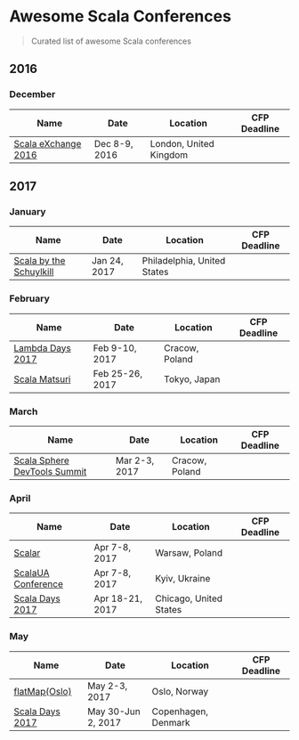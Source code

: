 # Awesome Scala Conferences

> Curated list of awesome Scala conferences

## 2016

### December


| Name  | Date | Location | CFP Deadline |
| ------------- | ------------- | ------------- | ------------- |
| [Scala eXchange 2016](https://skillsmatter.com/conferences/7432-scala-exchange-2016) | Dec 8-9, 2016 | London, United Kingdom ||

## 2017

### January


| Name  | Date | Location | CFP Deadline |
| ------------- | ------------- | ------------- | ------------- |
| [Scala by the Schuylkill](http://scala.comcast.com/) | Jan 24, 2017 | Philadelphia, United States ||

### February


| Name  | Date | Location | CFP Deadline |
| ------------- | ------------- | ------------- | ------------- |
| [Lambda Days 2017](http://www.lambdadays.org/lambdadays2017) | Feb 9-10, 2017 | Cracow, Poland ||
| [Scala Matsuri](http://2017.scalamatsuri.org/index_en.html) | Feb 25-26, 2017 | Tokyo, Japan ||

### March


| Name  | Date | Location | CFP Deadline |
| ------------- | ------------- | ------------- | ------------- |
| [Scala Sphere DevTools Summit](https://scalasphere.org/) | Mar 2-3, 2017 | Cracow, Poland ||

### April


| Name  | Date | Location | CFP Deadline |
| ------------- | ------------- | ------------- | ------------- |
| [Scalar](http://scalar-conf.com/) | Apr 7-8, 2017 | Warsaw, Poland ||
| [ScalaUA Conference](https://www.scalaua.com/) | Apr 7-8, 2017 | Kyiv, Ukraine || 
| [Scala Days 2017](http://scaladays.org/) | Apr 18-21, 2017 | Chicago, United States ||

### May


| Name  | Date | Location | CFP Deadline |
| ------------- | ------------- | ------------- | ------------- |
| [flatMap(Oslo)](http://2017.flatmap.no/) | May 2-3, 2017 | Oslo, Norway ||
| [Scala Days 2017](http://scaladays.org/) | May 30-Jun 2, 2017 | Copenhagen, Denmark ||
